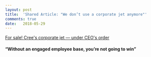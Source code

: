 ```yaml
---
layout: post
title:  'Shared Article: "We don’t use a corporate jet anymore"'
comments: true
date:   2018-05-29
---
```

[For sale! Cree's corporate jet — under CEO's order](https://www.bizjournals.com/triangle/news/2018/05/22/for-sale-crees-corporate-jet-under-ceos-order.html)

#### **“Without an engaged employee base, you’re not going to win”**
